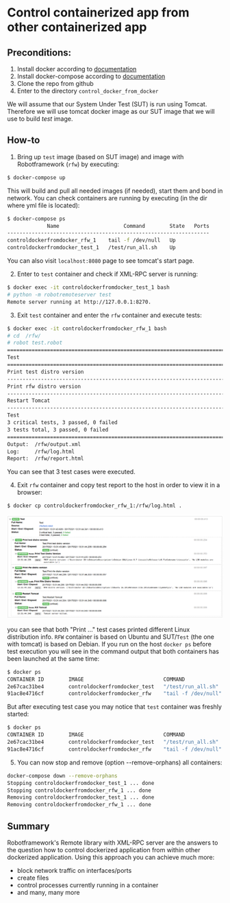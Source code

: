 # Control containerized app from other containerized app

## Preconditions:
1. Install docker according to [documentation](https://docs.docker.com/engine/installation/)
2. Install docker-compose according to [documentation](https://docs.docker.com/compose/install/)
3. Clone the repo from github
4. Enter to the directory `control_docker_from_docker`

We will assume that our System Under Test (SUT) is run using Tomcat. Therefore we will 
use tomcat docker image as our SUT image that we will use to build *test* image.

## How-to
1. Bring up `test` image (based on SUT image) and image with Robotframework (`rfw`)
by executing:

```bash
$ docker-compose up 
```

This will build and pull all needed images (if needed), start them and bond in network.
You can check containers are running by executing (in the dir where yml file
is located):

```bash
$ docker-compose ps
             Name                     Command        State   Ports 
------------------------------------------------------------------
controldockerfromdocker_rfw_1    tail -f /dev/null   Up            
controldockerfromdocker_test_1   /test/run_all.sh    Up
```

You can also visit `localhost:8080` page to see tomcat's start page.

2. Enter to `test` container and check if XML-RPC server is running:

```bash
$ docker exec -it controldockerfromdocker_test_1 bash
# python -m robotremoteserver test
Remote server running at http://127.0.0.1:8270.
```

3. Exit `test` container and enter the `rfw` container and execute tests:

```bash
$ docker exec -it controldockerfromdocker_rfw_1 bash
# cd  /rfw/
# robot test.robot 
==============================================================================
Test                                                                          
==============================================================================
Print test distro version                                             | PASS |
------------------------------------------------------------------------------
Print rfw distro version                                              | PASS |
------------------------------------------------------------------------------
Restart Tomcat                                                        | PASS |
------------------------------------------------------------------------------
Test                                                                  | PASS |
3 critical tests, 3 passed, 0 failed
3 tests total, 3 passed, 0 failed
==============================================================================
Output:  /rfw/output.xml
Log:     /rfw/log.html
Report:  /rfw/report.html
```

You can see that 3 test cases were executed.

4. Exit `rfw` container and copy test report to the host in order to view it in
a browser:

```bash
$ docker cp controldockerfromdocker_rfw_1:/rfw/log.html .
```

![RFW test execution log](test_execution_results.png)

you can see that both "Print ..." test cases printed different Linux
distribution info. `RFW` container is based on Ubuntu and SUT/`Test`
(the one with tomcat) is based on Debian.
If you run on the host `docker ps` before test execution you will see
in the command output that both containers has been launched at the same time:

```bash
$ docker ps
CONTAINER ID        IMAGE                          COMMAND               CREATED             STATUS              PORTS               NAMES
2e67cac31be4        controldockerfromdocker_test   "/test/run_all.sh"    4 minutes ago       Up 4 minutes                            controldockerfromdocker_test_1
91ac8e4716cf        controldockerfromdocker_rfw    "tail -f /dev/null"   4 minutes ago       Up 4 minutes                            controldockerfromdocker_rfw_1
```

But after executing test case you may notice that `test` container
was freshly started:

```bash
$ docker ps
CONTAINER ID        IMAGE                          COMMAND               CREATED             STATUS              PORTS               NAMES
2e67cac31be4        controldockerfromdocker_test   "/test/run_all.sh"    5 minutes ago       Up 4 seconds                            controldockerfromdocker_test_1
91ac8e4716cf        controldockerfromdocker_rfw    "tail -f /dev/null"   5 minutes ago       Up 5 minutes                            controldockerfromdocker_rfw_1
```

5. You can now stop and remove (option --remove-orphans) all containers:

```bash
docker-compose down --remove-orphans
Stopping controldockerfromdocker_test_1 ... done
Stopping controldockerfromdocker_rfw_1 ... done
Removing controldockerfromdocker_test_1 ... done
Removing controldockerfromdocker_rfw_1 ... done
```

## Summary

Robotframework's Remote library with XML-RPC server are the answers to the
question how to control dockerized application from within other dockerized
application. Using this approach you can achieve much more:

* block network traffic on interfaces/ports
* create files
* control processes currently running in a container
* and many, many more
